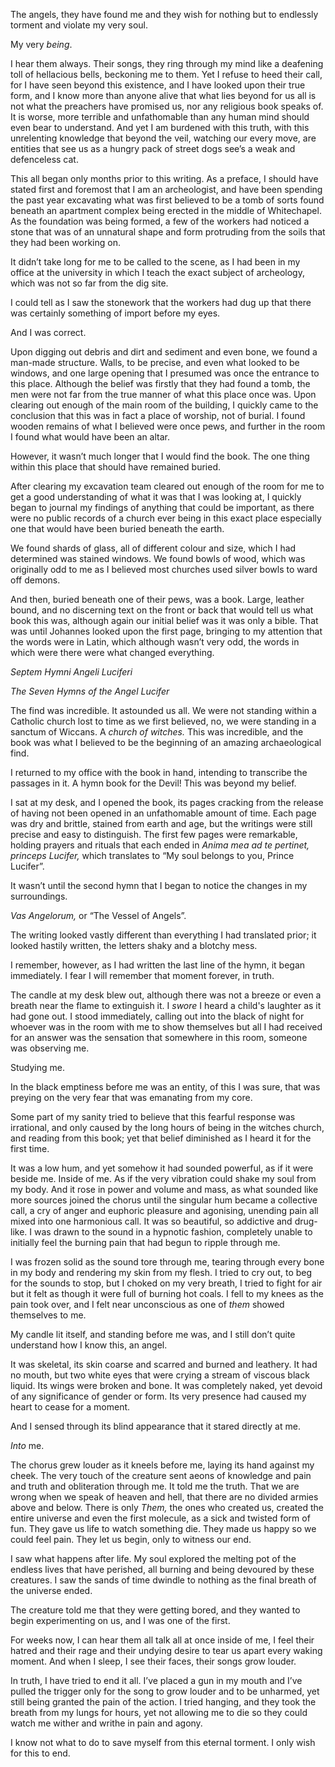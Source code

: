 The angels, they have found me and they wish for nothing but to endlessly torment and violate my very soul.

My very *being*.

I hear them always. Their songs, they ring through my mind like a deafening toll of hellacious bells, beckoning me to them. Yet I refuse to heed their call, for I have seen beyond this existence, and I have looked upon their true form, and I know more than anyone alive that what lies beyond for us all is not what the preachers have promised us, nor any religious book speaks of. It is worse, more terrible and unfathomable than any human mind should even bear to understand. And yet I am burdened with this truth, with this unrelenting knowledge that beyond the veil, watching our every move, are entities that see us as a hungry pack of street dogs see’s a weak and defenceless cat.

This all began only months prior to this writing. As a preface, I should have stated first and foremost that I am an archeologist, and have been spending the past year excavating what was first believed to be a tomb of sorts found beneath an apartment complex being erected in the middle of Whitechapel. As the foundation was being formed, a few of the workers had noticed a stone that was of an unnatural shape and form protruding from the soils that they had been working on.

It didn’t take long for me to be called to the scene, as I had been in my office at the university in which I teach the exact subject of archeology, which was not so far from the dig site.

I could tell as I saw the stonework that the workers had dug up that there was certainly something of import before my eyes.

And I was correct.

Upon digging out debris and dirt and sediment and even bone, we found a man-made structure. Walls, to be precise, and even what looked to be windows, and one large opening that I presumed was once the entrance to this place. Although the belief was firstly that they had found a tomb, the men were not far from the true manner of what this place once was. Upon clearing out enough of the main room of the building, I quickly came to the conclusion that this was in fact a place of worship, not of burial. I found wooden remains of what I believed were once pews, and further in the room I found what would have been an altar.

However, it wasn’t much longer that I would find the book. The one thing within this place that should have remained buried.

After clearing my excavation team cleared out enough of the room for me to get a good understanding of what it was that I was looking at, I quickly began to journal my findings of anything that could be important, as there were no public records of a church ever being in this exact place especially one that would have been buried beneath the earth.

We found shards of glass, all of different colour and size, which I had determined was stained windows. We found bowls of wood, which was originally odd to me as I believed most churches used silver bowls to ward off demons.

And then, buried beneath one of their pews, was a book. Large, leather bound, and no discerning text on the front or back that would tell us what book this was, although again our initial belief was it was only a bible. That was until Johannes looked upon the first page, bringing to my attention that the words were in Latin, which although wasn’t very odd, the words in which were there were what changed everything.

*Septem Hymni Angeli Luciferi*

*The Seven Hymns of the Angel Lucifer*

The find was incredible. It astounded us all. We were not standing within a Catholic church lost to time as we first believed, no, we were standing in a sanctum of Wiccans. A *church of witches.* This was incredible, and the book was what I believed to be the beginning of an amazing archaeological find. 

I returned to my office with the book in hand, intending to transcribe the passages in it. A hymn book for the Devil! This was beyond my belief.

I sat at my desk, and I opened the book, its pages cracking from the release of having not been opened in an unfathomable amount of time. Each page was dry and brittle, stained from earth and age, but the writings were still precise and easy to distinguish. The first few pages were remarkable, holding prayers and rituals that each ended in *Anima mea ad te pertinet, princeps Lucifer,* which translates to “My soul belongs to you, Prince Lucifer”.

It wasn’t until the second hymn that I began to notice the changes in my surroundings.

*Vas Angelorum,* or “The Vessel of Angels”. 

The writing looked vastly different than everything I had translated prior; it looked hastily written, the letters shaky and a blotchy mess.

I remember, however, as I had written the last line of the hymn, it began immediately. I fear I will remember that moment forever, in truth.

The candle at my desk blew out, although there was not a breeze or even a breath near the flame to extinguish it. I *swore* I heard a child's laughter as it had gone out. I stood immediately, calling out into the black of night for whoever was in the room with me to show themselves but all I had received for an answer was the sensation that somewhere in this room, someone was observing me.

Studying me. 

In the black emptiness before me was an entity, of this I was sure, that was preying on the very fear that was emanating from my core.

Some part of my sanity tried to believe that this fearful response was irrational, and only caused by the long hours of being in the witches church, and reading from this book; yet that belief diminished as I heard it for the first time.

It was a low hum, and yet somehow it had sounded powerful, as if it were beside me. Inside of me. As if the very vibration could shake my soul from my body. And it rose in power and volume and mass, as what sounded like more sources joined the chorus until the singular hum became a collective call, a cry of anger and euphoric pleasure and agonising, unending pain all mixed into one harmonious call. It was so beautiful, so addictive and drug-like. I was drawn to the sound in a hypnotic fashion, completely unable to initially feel the burning pain that had begun to ripple through me.

I was frozen solid as the sound tore through me, tearing through every bone in my body and rendering my skin from my flesh. I tried to cry out, to beg for the sounds to stop, but I choked on my very breath, I tried to fight for air but it felt as though it were full of burning hot coals. I fell to my knees as the pain took over, and I felt near unconscious as one of *them* showed themselves to me.

My candle lit itself, and standing before me was, and I still don’t quite understand how I know this, an angel.

It was skeletal, its skin coarse and scarred and burned and leathery. It had no mouth, but two white eyes that were crying a stream of viscous black liquid. Its wings were broken and bone. It was completely naked, yet devoid of any significance of gender or form. Its very presence had caused my heart to cease for a moment.

And I sensed through its blind appearance that it stared directly at me. 

*Into* me. 

The chorus grew louder as it kneels before me, laying its hand against my cheek. The very touch of the creature sent aeons of knowledge and pain and truth and obliteration through me. It told me the truth. That we are wrong when we speak of heaven and hell, that there are no divided armies above and below. There is only *Them,* the ones who created us, created the entire universe and even the first molecule, as a sick and twisted form of fun. They gave us life to watch something die. They made us happy so we could feel pain. They let us begin, only to witness our end. 

I saw what happens after life. My soul explored the melting pot of the endless lives that have perished, all burning and being devoured by these creatures. I saw the sands of time dwindle to nothing as the final breath of the universe ended. 

The creature told me that they were getting bored, and they wanted to begin experimenting on us, and I was one of the first.

For weeks now, I can hear them all talk all at once inside of me, I feel their hatred and their rage and their undying desire to tear us apart every waking moment. And when I sleep, I see their faces, their songs grow louder. 

In truth, I have tried to end it all. I’ve placed a gun in my mouth and I’ve pulled the trigger only for the song to grow louder and to be unharmed, yet still being granted the pain of the action. I tried hanging, and they took the breath from my lungs for hours, yet not allowing me to die so they could watch me wither and writhe in pain and agony. 

I know not what to do to save myself from this eternal torment. I only wish for this to end.